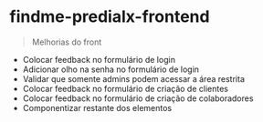 # findme-predialx-frontend

> Melhorias do front

- Colocar feedback no formulário de login
- Adicionar olho na senha no formulário de login
- Validar que somente admins podem acessar a área restrita
- Colocar feedback no formulário de criação de clientes
- Colocar feedback no formulário de criação de colaboradores
- Componentizar restante dos elementos
